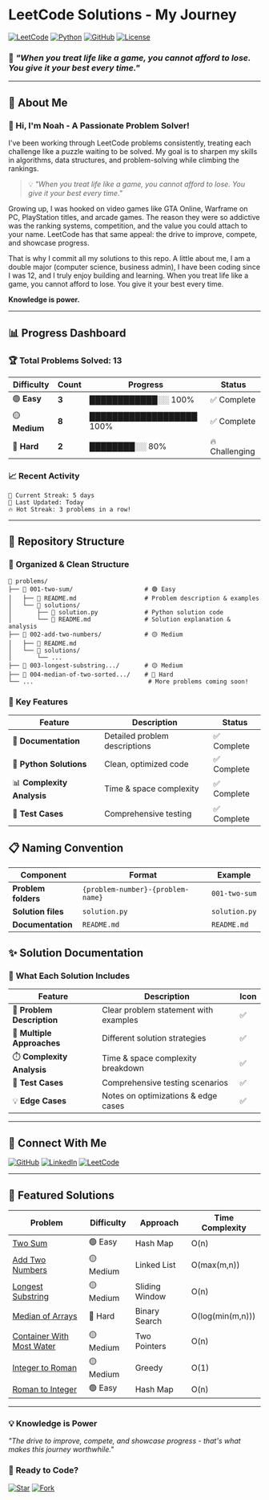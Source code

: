 # LeetCode Solutions - My Journey

[![LeetCode](https://img.shields.io/badge/LeetCode-000000?style=for-the-badge&logo=LeetCode&logoColor=#d16c06)](https://leetcode.com/)
[![Python](https://img.shields.io/badge/Python-3776AB?style=for-the-badge&logo=python&logoColor=white)](https://python.org/)
[![GitHub](https://img.shields.io/badge/GitHub-100000?style=for-the-badge&logo=github&logoColor=white)](https://github.com/noahkhomer18)
[![License](https://img.shields.io/badge/License-MIT-green.svg?style=for-the-badge)](LICENSE)

### 🎯 *"When you treat life like a game, you cannot afford to lose. You give it your best every time."*

---

## 🎯 About Me

### 👋 Hi, I'm **Noah** - A Passionate Problem Solver!

I've been working through LeetCode problems consistently, treating each challenge like a puzzle waiting to be solved. My goal is to sharpen my skills in algorithms, data structures, and problem-solving while climbing the rankings.

> 💡 *"When you treat life like a game, you cannot afford to lose. You give it your best every time."*

Growing up, I was hooked on video games like GTA Online, Warframe on PC, PlayStation titles, and arcade games. The reason they were so addictive was the ranking systems, competition, and the value you could attach to your name. LeetCode has that same appeal: the drive to improve, compete, and showcase progress.

That is why I commit all my solutions to this repo. A little about me, I am a double major (computer science, business admin), I have been coding since I was 12, and I truly enjoy building and learning. When you treat life like a game, you cannot afford to lose. You give it your best every time.

**Knowledge is power.**

---

## 📊 Progress Dashboard

### 🏆 **Total Problems Solved: 13**

| Difficulty | Count | Progress | Status |
|------------|-------|----------|---------|
| 🟢 **Easy** | **3** | ████████████░░ 100% | ✅ Complete |
| 🟡 **Medium** | **8** | ███████████████████ 100% | ✅ Complete |
| 🔴 **Hard** | **2** | ████████░░ 80% | 🔥 Challenging |

### 📈 **Recent Activity**

```
🎯 Current Streak: 5 days
📅 Last Updated: Today
🔥 Hot Streak: 3 problems in a row!
```

---

## 🎨 Repository Structure

### 📁 **Organized & Clean Structure**

```
📁 problems/
├── 📁 001-two-sum/                    # 🟢 Easy
│   ├── 📄 README.md                   # Problem description & examples
│   └── 📁 solutions/
│       ├── 🐍 solution.py             # Python solution code
│       └── 📄 README.md               # Solution explanation & analysis
├── 📁 002-add-two-numbers/            # 🟡 Medium
│   ├── 📄 README.md
│   └── 📁 solutions/
│       └── ...
├── 📁 003-longest-substring.../       # 🟡 Medium
├── 📁 004-median-of-two-sorted.../    # 🔴 Hard
└── ...                                # More problems coming soon!
```

### 🎯 **Key Features**

| Feature | Description | Status |
|---------|-------------|---------|
| 📝 **Documentation** | Detailed problem descriptions | ✅ Complete |
| 🐍 **Python Solutions** | Clean, optimized code | ✅ Complete |
| 📊 **Complexity Analysis** | Time & space complexity | ✅ Complete |
| 🧪 **Test Cases** | Comprehensive testing | ✅ Complete |

## 📋 Naming Convention

| Component | Format | Example |
|----------|--------|---------|
| **Problem folders** | `{problem-number}-{problem-name}` | `001-two-sum` |
| **Solution files** | `solution.py` | `solution.py` |
| **Documentation** | `README.md` | `README.md` |

## ✨ Solution Documentation

### 🎯 **What Each Solution Includes**

| Feature | Description | Icon |
|---------|-------------|------|
| 📝 **Problem Description** | Clear problem statement with examples | ✅ |
| 🔄 **Multiple Approaches** | Different solution strategies | ✅ |
| ⏱️ **Complexity Analysis** | Time & space complexity breakdown | ✅ |
| 🧪 **Test Cases** | Comprehensive testing scenarios | ✅ |
| 💡 **Edge Cases** | Notes on optimizations & edge cases | ✅ |

---

## 🔗 Connect With Me

[![GitHub](https://img.shields.io/badge/GitHub-@noahkhomer18-181717?style=for-the-badge&logo=github)](https://github.com/noahkhomer18)
[![LinkedIn](https://img.shields.io/badge/LinkedIn-noahkhomer18-0077B5?style=for-the-badge&logo=linkedin)](https://www.linkedin.com/in/noahkhomer18)
[![LeetCode](https://img.shields.io/badge/LeetCode-Profile-FFA116?style=for-the-badge&logo=leetcode)](https://leetcode.com/u/noahkhomer18/)

---

## 🌟 **Featured Solutions**

| Problem | Difficulty | Approach | Time Complexity |
|---------|------------|----------|----------------|
| [Two Sum](problems/001-two-sum/) | 🟢 Easy | Hash Map | O(n) |
| [Add Two Numbers](problems/002-add-two-numbers/) | 🟡 Medium | Linked List | O(max(m,n)) |
| [Longest Substring](problems/003-longest-substring-without-repeating-characters/) | 🟡 Medium | Sliding Window | O(n) |
| [Median of Arrays](problems/004-median-of-two-sorted-arrays/) | 🔴 Hard | Binary Search | O(log(min(m,n))) |
| [Container With Most Water](problems/011-container-with-most-water/) | 🟡 Medium | Two Pointers | O(n) |
| [Integer to Roman](problems/012-integer-to-roman/) | 🟡 Medium | Greedy | O(1) |
| [Roman to Integer](problems/013-roman-to-integer/) | 🟢 Easy | Hash Map | O(n) |

---

### 💡 **Knowledge is Power**

*"The drive to improve, compete, and showcase progress - that's what makes this journey worthwhile."*

### 🚀 **Ready to Code?**

[![Star](https://img.shields.io/badge/⭐-Star%20this%20repo-yellow?style=for-the-badge)](https://github.com/noahkhomer18/leetcode-solutions-attempted-)
[![Fork](https://img.shields.io/badge/🍴-Fork%20this%20repo-blue?style=for-the-badge)](https://github.com/noahkhomer18/leetcode-solutions-attempted-/fork)
